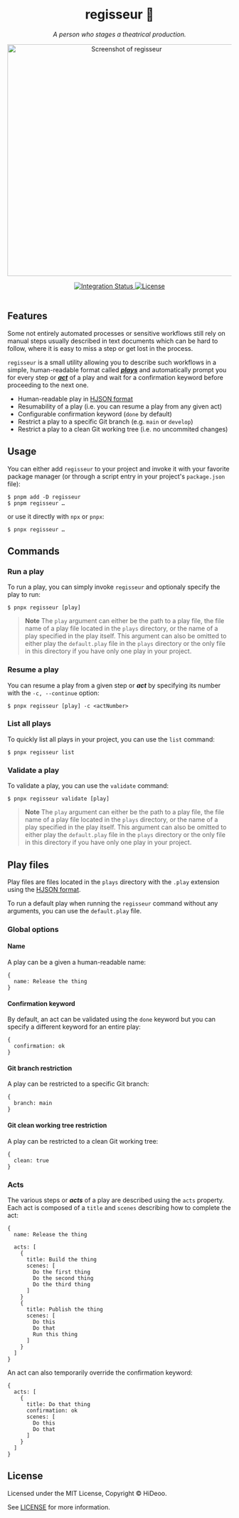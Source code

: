 <div align="center">
  <h1>regisseur 📜</h1>
  <p><em>A person who stages a theatrical production.</em></p>
  <p>
    <a href="https://user-images.githubusercontent.com/494699/182808699-f06bcd81-7f43-4cbc-a292-fda0066517d7.gif" title="Screenshot of regisseur">
      <img alt="Screenshot of regisseur" src="https://user-images.githubusercontent.com/494699/182808699-f06bcd81-7f43-4cbc-a292-fda0066517d7.gif" width="520" />
    </a>
  </p>
</div>

<div align="center">
  <a href="https://github.com/HiDeoo/regisseur/actions/workflows/integration.yml">
    <img alt="Integration Status" src="https://github.com/HiDeoo/regisseur/actions/workflows/integration.yml/badge.svg" />
  </a>
  <a href="https://github.com/HiDeoo/regisseur/blob/main/LICENSE">
    <img alt="License" src="https://badgen.net/github/license/hideoo/regisseur" />
  </a>
  <br /><br />
</div>

## Features

Some not entirely automated processes or sensitive workflows still rely on manual steps usually described in text documents which can be hard to follow, where it is easy to miss a step or get lost in the process.

`regisseur` is a small utility allowing you to describe such workflows in a simple, human-readable format called [**_plays_**](#play-files) and automatically prompt you for every step or [**_act_**](#acts) of a play and wait for a confirmation keyword before proceeding to the next one.

- Human-readable play in [HJSON format](https://hjson.github.io)
- Resumability of a play (i.e. you can resume a play from any given act)
- Configurable confirmation keyword (`done` by default)
- Restrict a play to a specific Git branch (e.g. `main` or `develop`)
- Restrict a play to a clean Git working tree (i.e. no uncommited changes)

## Usage

You can either add `regisseur` to your project and invoke it with your favorite package manager (or through a script entry in your project's `package.json` file):

```shell
$ pnpm add -D regisseur
$ pnpm regisseur …
```

or use it directly with `npx` or `pnpx`:

```shell
$ pnpx regisseur …
```

## Commands

### Run a play

To run a play, you can simply invoke `regisseur` and optionaly specify the play to run:

```shell
$ pnpx regisseur [play]
```

> **Note**
> The `play` argument can either be the path to a play file, the file name of a play file located in the `plays` directory, or the name of a play specified in the play itself. This argument can also be omitted to either play the `default.play` file in the `plays` directory or the only file in this directory if you have only one play in your project.

### Resume a play

You can resume a play from a given step or **_act_** by specifying its number with the `-c, --continue` option:

```shell
$ pnpx regisseur [play] -c <actNumber>
```

### List all plays

To quickly list all plays in your project, you can use the `list` command:

```shell
$ pnpx regisseur list
```

### Validate a play

To validate a play, you can use the `validate` command:

```shell
$ pnpx regisseur validate [play]
```

> **Note**
> The `play` argument can either be the path to a play file, the file name of a play file located in the `plays` directory, or the name of a play specified in the play itself. This argument can also be omitted to either play the `default.play` file in the `plays` directory or the only file in this directory if you have only one play in your project.

## Play files

Play files are files located in the `plays` directory with the `.play` extension using the [HJSON format](https://hjson.github.io).

To run a default play when running the `regisseur` command without any arguments, you can use the `default.play` file.

### Global options

#### Name

A play can be a given a human-readable name:

```hjson
{
  name: Release the thing
}
```

#### Confirmation keyword

By default, an act can be validated using the `done` keyword but you can specify a different keyword for an entire play:

```hjson
{
  confirmation: ok
}
```

#### Git branch restriction

A play can be restricted to a specific Git branch:

```hjson
{
  branch: main
}
```

#### Git clean working tree restriction

A play can be restricted to a clean Git working tree:

```hjson
{
  clean: true
}
```

### Acts

The various steps or **_acts_** of a play are described using the `acts` property. Each act is composed of a `title` and `scenes` describing how to complete the act:

```hjson
{
  name: Release the thing

  acts: [
    {
      title: Build the thing
      scenes: [
        Do the first thing
        Do the second thing
        Do the third thing
      ]
    }
    {
      title: Publish the thing
      scenes: [
        Do this
        Do that
        Run this thing
      ]
    }
  ]
}
```

An act can also temporarily override the confirmation keyword:

```hjson
{
  acts: [
    {
      title: Do that thing
      confirmation: ok
      scenes: [
        Do this
        Do that
      ]
    }
  ]
}
```

## License

Licensed under the MIT License, Copyright © HiDeoo.

See [LICENSE](https://github.com/HiDeoo/regisseur/blob/main/LICENSE) for more information.
